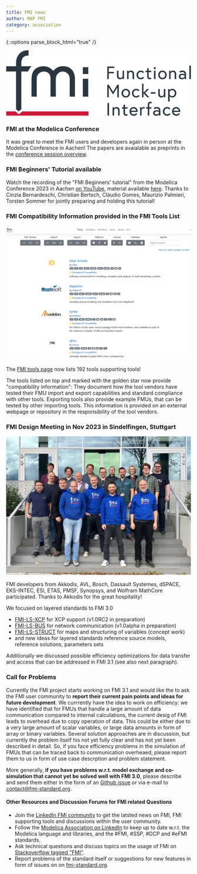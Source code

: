 ```yaml
---
title: FMI news
author: MAP FMI
category: association
---
```


{::options parse_block_html="true" /}

![FMI](FMI.png)

### FMI at the Modelica Conference

It was great to meet the FMI users and developers again in person at the Modelica Conference in Aachen!
The papers are avaialable as preprints in the [conference session overview](https://www.conftool.com/modelica2023/sessions.php).

### FMI Beginners' Tutorial available

Watch the recording of the "FMI Beginners' tutorial" from the Modelica Conference 2023 in Aachen [on YouTube](https://www.youtube.com/watch?v=RlAafdCKCHU), material available [here](https://github.com/modelica/fmi-beginners-tutorial-2023). 
Thanks to Cinzia Bernardeschi, Christian Bertsch, Cláudio Gomes, Maurizio Palmieri, Torsten Sommer for jointly preparing and holding this tutorial!

### FMI Compatibility Information provided in the FMI Tools List

![FMI tools page](FMI_tools_page.png)

The [FMI tools page](https://fmi-standard.org/tools/) now lists 192 tools supporting tools!

The tools listed on top and marked with the golden star now provide "compatibility information": 
They document how the tool vendors have tested their FMU import and export capabilities and standard compliance with other tools. 
Exporting tools also provide example FMUs, that can be tested by other importing tools.
This information is provided on an external webpage or repository in the responsibility of the tool vendors.

### FMI Design Meeting in Nov 2023 in Sindelfingen, Stuttgart

![FMI Design Meeting Sindelfingen](fmi-design-23-sindelfingen.jpg)

FMI developers from Akkodis, AVL, Bosch, Dassault Systemes, dSPACE, EKS-INTEC, ESI, ETAS, PMSF, Synopsys, and Wolfram MathCore participated.
Thanks to Akkodis for the great hospitality!

We focused on layered standards to FMI 3.0

- [FMI-LS-XCP](https://github.com/modelica/fmi-ls-xcp) for XCP support (v1.0RC2 in preparation)
- [FMI-LS-BUS](https://github.com/modelica/fmi-ls-bus) for network communication (v1.0alpha in preparation)
- [FMI-LS-STRUCT](https://github.com/modelica/fmi-ls-struct) for maps and structuring of variables (concept work)
- and new ideas for layered standards reference source models, reference solutions, parameters sets

Additionally we discussed possible efficiency optimizations for data transfer and access that can be addressed in FMI 3.1 (see also next paragraph).

### Call for Problems 

Currently the FMI project starts working on FMI 3.1 and would like the to ask the FMI user community to **report their current pain points and ideas for future development**.
We currrently have the idea to work on efficiency: we have identified that for FMUs that handle a large amount of data communication compared to internal calculations, the current desig of FMI leads to overhead due to copy operation of data. 
This could be either due to a very large amount of scalar variables, or large data amounts in form of array or binary variables. Several solution approaches are in discussion, but currently the problem itself his not yet fully clear and has not yet been described in detail.
So, if you face efficiency problems in the simulation of FMUs that can be traced back to communication overheaed, please report them to us in form of use case descrption and problem statement.

More generally, **if you have problems w.r.t. model exchange and co-simulation that cannot yet be solved well with FMI 3.0**, please describe and send them either in the form of an [Github issue](https://github.com/modelica/fmi-standard/issues) or via e-mail to [contact@fmi-standard.org](contact@fmi-standard.org).

#### Other Resources and Discussion Forums for FMI related Questions

- Join the [LinkedIn FMI community](https://www.linkedin.com/groups/7477473/) to get the latsted news on FMI, FMI supporting tools and discussions within the user community.
- Follow the [Modelica Association on LinkedIn](https://www.linkedin.com/company/modelica-association?originalSubdomain=se) to keep up to date w.r.t. the Modelica language and libraries, and the #FMI, #SSP, #DCP and #eFMI standards.
- Ask technical questions and discuss topics on the usage of FMI on [Stackoverflow tagged "FMI"](https://stackoverflow.com/questions/tagged/fmi).
- Report problems of the standard itself or suggestions for new features in form of issues on on [fmi-standard.org](https://github.com/modelica/fmi-standard/issues).
